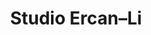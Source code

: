 ---
title: |
  Studio Ercan–Li
ongoing: true
years: Ongoing
link: https://ercan-li.com/
description: >
  Ercan–Li is the design practice of Nazlı Ercan and Eric Li.
---